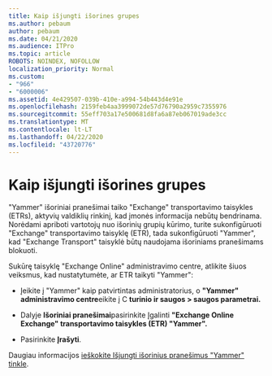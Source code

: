```yaml
---
title: Kaip išjungti išorines grupes
ms.author: pebaum
author: pebaum
ms.date: 04/21/2020
ms.audience: ITPro
ms.topic: article
ROBOTS: NOINDEX, NOFOLLOW
localization_priority: Normal
ms.custom:
- "966"
- "6000006"
ms.assetid: 4e429507-039b-410e-a994-54b443d4e91e
ms.openlocfilehash: 2159feb4aa3999072de57d76790a2959c7355976
ms.sourcegitcommit: 55eff703a17e500681d8fa6a87eb067019ade3cc
ms.translationtype: MT
ms.contentlocale: lt-LT
ms.lasthandoff: 04/22/2020
ms.locfileid: "43720776"
---
```

# <a name="how-to-disable-external-groups"></a>Kaip išjungti išorines grupes

"Yammer" išoriniai pranešimai taiko "Exchange" transportavimo taisykles (ETRs), aktyvių valdiklių rinkinį, kad įmonės informacija nebūtų bendrinama. Norėdami apriboti vartotojų nuo išorinių grupių kūrimo, turite sukonfigūruoti "Exchange" transportavimo taisyklę (ETR), tada sukonfigūruoti "Yammer", kad "Exchange Transport" taisyklė būtų naudojama išoriniams pranešimams blokuoti.
  
Sukūrę taisyklę "Exchange Online" administravimo centre, atlikite šiuos veiksmus, kad nustatytumėte, ar ETR taikyti "Yammer":
  
- Įeikite į "Yammer" kaip patvirtintas administratorius, o **"Yammer" administravimo centre**eikite į C **turinio ir saugos \> saugos parametrai.**

- Dalyje **Išoriniai pranešimai**pasirinkite Įgalinti **"Exchange Online Exchange" transportavimo taisykles (ETR) "Yammer".**

- Pasirinkite **Įrašyti**.

Daugiau informacijos [ieškokite Išjungti išorinius pranešimus "Yammer" tinkle](https://docs.microsoft.com/yammer/work-with-external-users/disable-external-messaging).
  